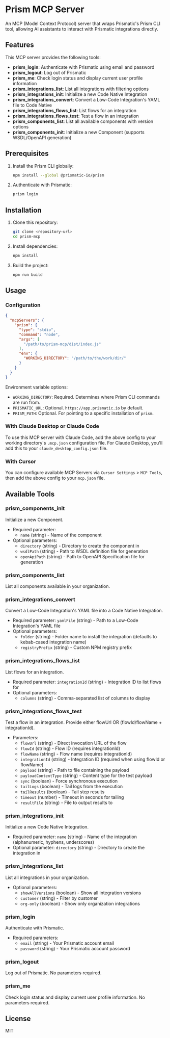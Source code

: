 # Prism MCP Server

An MCP (Model Context Protocol) server that wraps Prismatic's Prism CLI tool, allowing AI assistants to interact with Prismatic integrations directly.

## Features

This MCP server provides the following tools:

- **prism_login**: Authenticate with Prismatic using email and password
- **prism_logout**: Log out of Prismatic
- **prism_me**: Check login status and display current user profile information
- **prism_integrations_list**: List all integrations with filtering options
- **prism_integrations_init**: Initialize a new Code Native Integration
- **prism_integrations_convert**: Convert a Low-Code Integration's YAML file to Code Native
- **prism_integrations_flows_list**: List flows for an integration
- **prism_integrations_flows_test**: Test a flow in an integration
- **prism_components_list**: List all available components with version options
- **prism_components_init**: Initialize a new Component (supports WSDL/OpenAPI generation)

## Prerequisites

1. Install the Prism CLI globally:
   ```bash
   npm install --global @prismatic-io/prism
   ```

2. Authenticate with Prismatic:
   ```bash
   prism login
   ```

## Installation

1. Clone this repository:
   ```bash
   git clone <repository-url>
   cd prism-mcp
   ```

2. Install dependencies:
   ```bash
   npm install
   ```

3. Build the project:
   ```bash
   npm run build
   ```

## Usage

### Configuration

```json
{
  "mcpServers": {
    "prism": {
      "type": "stdio",
      "command": "node",
      "args": [
        "/path/to/prism-mcp/dist/index.js"
      ],
      "env": {
        "WORKING_DIRECTORY": "/path/to/the/work/dir/"
      }
    }
  }
}
```

Environment variable options:

* `WORKING_DIRECTORY`: Required. Determines where Prism CLI commands are run from.
* `PRISMATIC_URL`: Optional. `https://app.prismatic.io` by default.
* `PRISM_PATH`: Optional. For pointing to a specific installation of `prism`.

### With Claude Desktop or Claude Code

To use this MCP server with Claude Code, add the above config to your working directory's `.mcp.json` configuration file. For Claude Desktop, you'll add this to your `claude_desktop_config.json` file.

### With Cursor

You can configure available MCP Servers via `Cursor Settings` > `MCP Tools`, then add the above config to your `mcp.json` file.

## Available Tools

### prism_components_init
Initialize a new Component.
- Required parameter:
  - `name` (string) - Name of the component
- Optional parameters:
  - `directory` (string) - Directory to create the component in
  - `wsdlPath` (string) - Path to WSDL definition file for generation
  - `openApiPath` (string) - Path to OpenAPI Specification file for generation

### prism_components_list
List all components available in your organization.

### prism_integrations_convert
Convert a Low-Code Integration's YAML file into a Code Native Integration.
- Required parameter: `yamlFile` (string) - Path to a Low-Code Integration's YAML file
- Optional parameters:
  - `folder` (string) - Folder name to install the integration (defaults to kebab-cased integration name)
  - `registryPrefix` (string) - Custom NPM registry prefix

### prism_integrations_flows_list
List flows for an integration.
- Required parameter: `integrationId` (string) - Integration ID to list flows for
- Optional parameters:
  - `columns` (string) - Comma-separated list of columns to display

### prism_integrations_flows_test
Test a flow in an integration. Provide either flowUrl OR (flowId/flowName + integrationId).
- Parameters:
  - `flowUrl` (string) - Direct invocation URL of the flow
  - `flowId` (string) - Flow ID (requires integrationId)
  - `flowName` (string) - Flow name (requires integrationId)
  - `integrationId` (string) - Integration ID (required when using flowId or flowName)
  - `payload` (string) - Path to file containing the payload
  - `payloadContentType` (string) - Content type for the test payload
  - `sync` (boolean) - Force synchronous execution
  - `tailLogs` (boolean) - Tail logs from the execution
  - `tailResults` (boolean) - Tail step results
  - `timeout` (number) - Timeout in seconds for tailing
  - `resultFile` (string) - File to output results to

### prism_integrations_init
Initialize a new Code Native Integration.
- Required parameter: `name` (string) - Name of the integration (alphanumeric, hyphens, underscores)
- Optional parameter: `directory` (string) - Directory to create the integration in

### prism_integrations_list
List all integrations in your organization.
- Optional parameters:
  - `showAllVersions` (boolean) - Show all integration versions
  - `customer` (string) - Filter by customer
  - `org-only` (boolean) - Show only organization integrations

### prism_login
Authenticate with Prismatic.
- Required parameters:
  - `email` (string) - Your Prismatic account email
  - `password` (string) - Your Prismatic account password

### prism_logout
Log out of Prismatic. No parameters required.

### prism_me
Check login status and display current user profile information. No parameters required.

## License

MIT